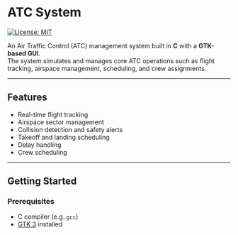 # ATC System

[![License: MIT](https://img.shields.io/badge/License-MIT-blue.svg)](LICENSE)  

An Air Traffic Control (ATC) management system built in **C** with a **GTK-based GUI**.  
The system simulates and manages core ATC operations such as flight tracking, airspace management, scheduling, and crew assignments.

---

## Features

- Real-time flight tracking  
- Airspace sector management  
- Collision detection and safety alerts  
- Takeoff and landing scheduling  
- Delay handling  
- Crew scheduling  

---

## Getting Started

### Prerequisites
- C compiler (e.g. `gcc`)  
- [GTK 3](https://www.gtk.org/) installed  


